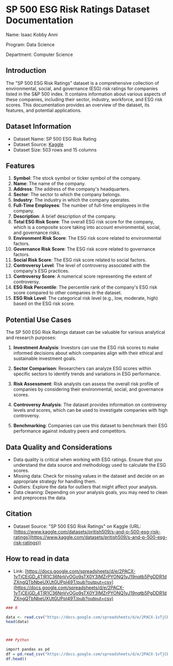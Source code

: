 # SP 500 ESG Risk Ratings Dataset Documentation

Name: Isaac Kobby Anni

Program: Data Science

Department: Computer Science

## Introduction

The "SP 500 ESG Risk Ratings" dataset is a comprehensive collection of environmental, social, and governance (ESG) risk ratings for companies listed in the S&P 500 index. It contains information about various aspects of these companies, including their sector, industry, workforce, and ESG risk scores. This documentation provides an overview of the dataset, its features, and potential applications.

## Dataset Information
- Dataset Name: SP 500 ESG Risk Rating
- Dataset Source: [Kaggle](https://www.kaggle.com/datasets/pritish509/s-and-p-500-esg-risk-ratings)
- Dataset Size: 503 rows and 15 columns

## Features 

1. **Symbol**: The stock symbol or ticker symbol of the company.
2. **Name**: The name of the company.
3. **Address**: The address of the company's headquarters.
4. **Sector**: The sector to which the company belongs.
5. **Industry**: The industry in which the company operates.
6. **Full-Time Employees**: The number of full-time employees in the company.
7. **Description**: A brief description of the company.
8. **Total ESG Risk Score**: The overall ESG risk score for the company, which is a composite score taking into account environmental, social, and governance risks.
9. **Environment Risk Score**: The ESG risk score related to environmental factors.
10. **Governance Risk Score**: The ESG risk score related to governance factors.
11. **Social Risk Score**: The ESG risk score related to social factors.
12. **Controversy Level**: The level of controversy associated with the company's ESG practices.
13. **Controversy Score**: A numerical score representing the extent of controversy.
14. **ESG Risk Percentile**: The percentile rank of the company's ESG risk score compared to other companies in the dataset.
15. **ESG Risk Level**: The categorical risk level (e.g., low, moderate, high) based on the ESG risk score.

## Potential Use Cases

The SP 500 ESG Risk Ratings dataset can be valuable for various analytical and research purposes:

1. **Investment Analysis**: Investors can use the ESG risk scores to make informed decisions about which companies align with their ethical and sustainable investment goals.

2. **Sector Comparison**: Researchers can analyze ESG scores within specific sectors to identify trends and variations in ESG performance.

3. **Risk Assessment**: Risk analysts can assess the overall risk profile of companies by considering their environmental, social, and governance scores.

4. **Controversy Analysis**: The dataset provides information on controversy levels and scores, which can be used to investigate companies with high controversy.

5. **Benchmarking**: Companies can use this dataset to benchmark their ESG performance against industry peers and competitors.

## Data Quality and Considerations

- Data quality is critical when working with ESG ratings. Ensure that you understand the data source and methodology used to calculate the ESG scores.
- Missing data: Check for missing values in the dataset and decide on an appropriate strategy for handling them.
- Outliers: Explore the data for outliers that might affect your analysis.
- Data cleaning: Depending on your analysis goals, you may need to clean and preprocess the data.

## Citation

- Dataset Source: "SP 500 ESG Risk Ratings" on Kaggle (URL: [https://www.kaggle.com/datasets/pritish509/s-and-p-500-esg-risk-ratings](https://www.kaggle.com/datasets/pritish509/s-and-p-500-esg-risk-ratings))

## How to read in data
- Link: [https://docs.google.com/spreadsheets/d/e/2PACX-1vTjCEiGD_4TIR1C36NnVvOGo9sTX0Y3IMZrPYONQ1yJ19nqtb5PgDDR1dZXngQTbNbeUXUtGUPpl49T/pub?output=csv](https://docs.google.com/spreadsheets/d/e/2PACX-1vTjCEiGD_4TIR1C36NnVvOGo9sTX0Y3IMZrPYONQ1yJ19nqtb5PgDDR1dZXngQTbNbeUXUtGUPpl49T/pub?output=csv)


```R
### R

data <- read.csv("https://docs.google.com/spreadsheets/d/e/2PACX-1vTjCEiGD_4TIR1C36NnVvOGo9sTX0Y3IMZrPYONQ1yJ19nqtb5PgDDR1dZXngQTbNbeUXUtGUPpl49T/pub?output=csv")
head(data)



### Python

import pandas as pd
df = pd.read_csv("https://docs.google.com/spreadsheets/d/e/2PACX-1vTjCEiGD_4TIR1C36NnVvOGo9sTX0Y3IMZrPYONQ1yJ19nqtb5PgDDR1dZXngQTbNbeUXUtGUPpl49T/pub?output=csv")
df.head()
